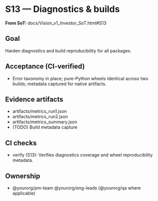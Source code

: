 # S13 — Diagnostics & builds

**From SoT:** docs/Vision_v1_Investor_SoT.html#S13

## Goal
Harden diagnostics and build reproducibility for all packages.

## Acceptance (CI-verified)
- Error taxonomy in place; pure-Python wheels identical across two builds; metadata captured for native artifacts.

## Evidence artifacts
- artifacts/metrics_run1.json
- artifacts/metrics_run2.json
- artifacts/metrics_summary.json
- (TODO) Build metadata capture

## CI checks
- verify (S13): Verifies diagnostics coverage and wheel reproducibility metadata.

## Ownership
- @yourorg/pm-team @yourorg/eng-leads (@yourorg/qa where applicable)
